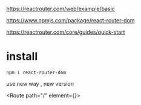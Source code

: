 https://reactrouter.com/web/example/basic


https://www.npmjs.com/package/react-router-dom


https://reactrouter.com/core/guides/quick-start

# install 
```
npm i react-router-dom
```

use new way , new version 

<Route path="/" element={<Home />}></Route>